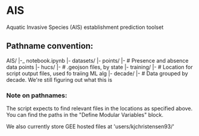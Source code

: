 # AIS
Aquatic Invasive Species (AIS) establishment prediction toolset


## Pathname convention:
AIS/
  |-_ notebook.ipynb
  |- datasets/
    |- points/
      |- # Presence and absence data points
    |- hucs/
      |- # .geojson files, by state
    |- training/
      |- # Location for script output files, used fo traiing ML alg
    |- decade/
      |- # Data grouped by decade. We're still figuring out what this is 






### Note on pathnames:
  The script expects to find relevant files in the locations as specified above.
  You can find the paths in the "Define Modular Variables" block.

  We also currently store GEE hosted files at 'users/kjchristensen93/'




  




